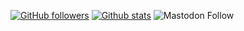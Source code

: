 <!--
**squillero/squillero** is a ✨ _special_ ✨ repository because its `README.md` (this file) appears on your GitHub profile.

Here are some ideas to get you started:

- 🔭 I’m currently working on ...
- 🌱 I’m currently learning ...
- 👯 I’m looking to collaborate on ...
- 🤔 I’m looking for help with ...
- 💬 Ask me about ...
- 📫 How to reach me: ...
- 😄 Pronouns: ...
- ⚡ Fun fact: ...
-->

[![GitHub followers](https://img.shields.io/github/followers/squillero?label=GitHub%20followers&style=for-the-badge)](https://github.com/squillero)
[![Github stats](https://github-readme-stats.vercel.app/api?username=squillero&count_private=true&include_all_commits=true&theme=aura_dark)](https://squillero.github.io/)
![Mastodon Follow](https://img.shields.io/mastodon/follow/109550655014581041)

<!--
[![Top Langs](https://github-readme-stats.vercel.app/api/top-langs/?username=squillero&layout=compact&theme=solarized-light&count_private=true&include_all_commits=true&langs_count=10)](https://squillero.github.io/)
-->

